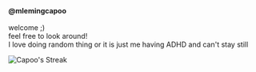 


<div align="left">
  <b>@mlemingcapoo</b><br>
  <br>
  welcome ;)
  <br>
  feel free to look around!
  <br>
  I love doing random thing or it is just me having ADHD and can't stay still
  <div>
    <ul>
<!--       <li>i do what i want</li> -->
<!--       <li>make my own game</li> -->
<!--       <li>make my own AI agent</li> -->
<!--       <li>very insane</li> -->
<!--       <li>Vietnamese</li> -->
    </ul>
  </div>
  <img src="https://capo-repo.vercel.app?user=mlemingcapoo&theme=dark&hide_border=false" alt="Capoo's Streak" />
<!--   <img src="https://github-readme-streak-stats.herokuapp.com/?user=mlemingcapoo&theme=dark&hide_border=false"/> <br> -->
<!--   <img src="https://github-readme-stats.vercel.app/api?username=mlemingcapoo&show_icons=true&theme=dark"/> <br> -->
<!--   <img src="https://github-readme-stats.vercel.app/api/top-langs/?username=mlemingcapoo&langs_count=6&show_icons=true&theme=gotham"/> -->
</div>

<br>
<!---
mlemingcapoo/mlemingcapoo is a ✨ special ✨ repository because its `README.md` (this file) appears on your GitHub profile.
You can click the Preview link to take a look at your changes.
--->
